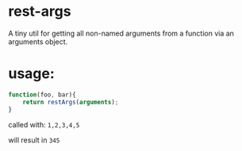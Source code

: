 # rest-args

A tiny util for getting all non-named arguments from a function via an arguments object.

# usage:

```javascript
function(foo, bar){
    return restArgs(arguments);
}
```

called with: ```1,2,3,4,5```

will result in ```345```